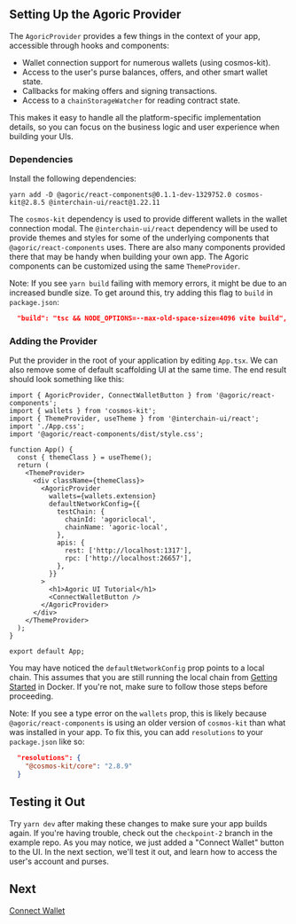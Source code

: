 ## Setting Up the Agoric Provider

The `AgoricProvider` provides a few things in the context of your app, accessible through hooks and components:

- Wallet connection support for numerous wallets (using cosmos-kit).
- Access to the user's purse balances, offers, and other smart wallet state.
- Callbacks for making offers and signing transactions.
- Access to a `chainStorageWatcher` for reading contract state.

This makes it easy to handle all the platform-specific implementation details, so you can focus on the business logic and user experience when building your UIs.

### Dependencies

Install the following dependencies:

```
yarn add -D @agoric/react-components@0.1.1-dev-1329752.0 cosmos-kit@2.8.5 @interchain-ui/react@1.22.11
```

The `cosmos-kit` dependency is used to provide different wallets in the wallet connection modal.
The `@interchain-ui/react` dependency will be used to provide themes and styles for some of the underlying
components that `@agoric/react-components` uses. There are also many components provided there that may be handy when building your own app.
The Agoric components can be customized using the same `ThemeProvider`.

Note: If you see `yarn build` failing with memory errors, it might be due to an increased bundle size. To get around this, try
adding this flag to `build` in `package.json`:

```json
  "build": "tsc && NODE_OPTIONS=--max-old-space-size=4096 vite build",
```

### Adding the Provider

Put the provider in the root of your application by editing `App.tsx`. We can also remove some of default scaffolding UI at the same time.
The end result should look something like this:

```tsx
import { AgoricProvider, ConnectWalletButton } from '@agoric/react-components';
import { wallets } from 'cosmos-kit';
import { ThemeProvider, useTheme } from '@interchain-ui/react';
import './App.css';
import '@agoric/react-components/dist/style.css';

function App() {
  const { themeClass } = useTheme();
  return (
    <ThemeProvider>
      <div className={themeClass}>
        <AgoricProvider
          wallets={wallets.extension}
          defaultNetworkConfig={{
            testChain: {
              chainId: 'agoriclocal',
              chainName: 'agoric-local',
            },
            apis: {
              rest: ['http://localhost:1317'],
              rpc: ['http://localhost:26657'],
            },
          }}
        >
          <h1>Agoric UI Tutorial</h1>
          <ConnectWalletButton />
        </AgoricProvider>
      </div>
    </ThemeProvider>
  );
}

export default App;
```

You may have noticed the `defaultNetworkConfig` prop points to a local chain. This assumes
that you are still running the local chain from [Getting Started](../../getting-started/index.md) in Docker. If you're not, make sure to follow those steps before proceeding.

Note: If you see a type error on the `wallets` prop, this is likely because `@agoric/react-components` is using an older version of `cosmos-kit` than what was installed in your app. To fix this, you can add `resolutions` to your `package.json` like so:

```json
  "resolutions": {
    "@cosmos-kit/core": "2.8.9"
  }
```

## Testing it Out

Try `yarn dev` after making these changes to make sure your app builds again. If you're having trouble, check
out the `checkpoint-2` branch in the example repo. As you may notice, we just added a "Connect Wallet"
button to the UI. In the next section, we'll test it out, and learn how to access the user's account and purses.

## Next

[Connect Wallet](../connect-wallet/index.md)
